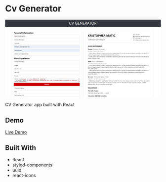 # Cv Generator

![](preview/preview.png)

CV Generator app built with React

## Demo

[Live Demo](https://kmatic.github.io/cv-generator/)

## Built With 

- React
- styled-components
- uuid
- react-icons
